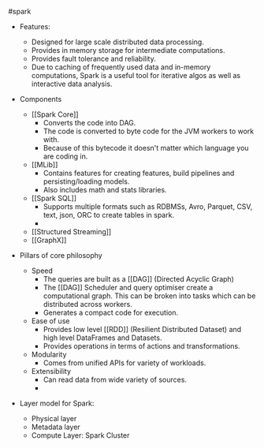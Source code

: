 #spark 

* Features:
	* Designed for large scale distributed data processing.
	* Provides in memory storage for intermediate computations.
	* Provides fault tolerance and reliability.
	* Due to caching of frequently used data and in-memory computations, Spark is a useful tool for iterative algos as well as interactive data analysis.
* Components 
	* [[Spark Core]]
		* Converts the code into DAG.
		* The code is converted to byte code for the JVM workers to work with.
		* Because of this bytecode it doesn't matter which language you are coding in.
	* [[MLib]]
		* Contains features for creating features, build pipelines and persisting/loading models.
		* Also includes math and stats libraries.
	* [[Spark SQL]]
		* Supports multiple formats such as RDBMSs, Avro, Parquet, CSV, text, json, ORC to create tables in spark.
		* 
	* [[Structured Streaming]]
	* [[GraphX]]
* Pillars of core philosophy 
	* Speed
		* The queries are built as a [[DAG]] (Directed Acyclic Graph)
		* The [[DAG]] Scheduler and query optimiser create a computational graph. This can be broken into tasks which can be distributed across workers.
		* Generates a compact code for execution.
	* Ease of use
		* Provides low level [[RDD]] (Resilient Distributed Dataset) and high level DataFrames and Datasets.
		* Provides operations in terms of actions and transformations.
	* Modularity
		* Comes from unified APIs for variety of workloads.
	* Extensibility
		* Can read data from wide variety of sources.
		* 



* Layer model for Spark:
	* Physical layer
	* Metadata layer
	* Compute Layer: Spark Cluster
